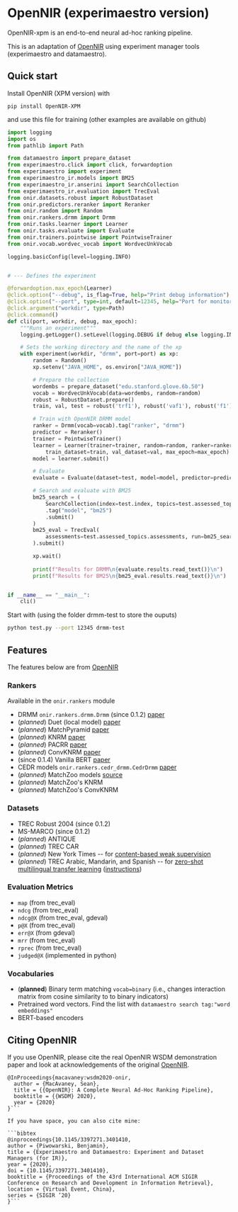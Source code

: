 # OpenNIR (experimaestro version)

OpenNIR-xpm is an end-to-end neural ad-hoc ranking pipeline.

This is an adaptation of [OpenNIR](https://github.com/Georgetown-IR-Lab/OpenNIR) using experiment manager tools (experimaestro and datamaestro).


## Quick start

Install OpenNIR (XPM version) with

```python3
pip install OpenNIR-XPM
```

and use this file for training (other examples are available on github)
```python
import logging
import os
from pathlib import Path

from datamaestro import prepare_dataset
from experimaestro.click import click, forwardoption
from experimaestro import experiment
from experimaestro_ir.models import BM25
from experimaestro_ir.anserini import SearchCollection
from experimaestro_ir.evaluation import TrecEval
from onir.datasets.robust import RobustDataset
from onir.predictors.reranker import Reranker
from onir.random import Random
from onir.rankers.drmm import Drmm
from onir.tasks.learner import Learner
from onir.tasks.evaluate import Evaluate
from onir.trainers.pointwise import PointwiseTrainer
from onir.vocab.wordvec_vocab import WordvecUnkVocab

logging.basicConfig(level=logging.INFO)


# --- Defines the experiment

@forwardoption.max_epoch(Learner)
@click.option("--debug", is_flag=True, help="Print debug information")
@click.option("--port", type=int, default=12345, help="Port for monitoring")
@click.argument("workdir", type=Path)
@click.command()
def cli(port, workdir, debug, max_epoch):
    """Runs an experiment"""
    logging.getLogger().setLevel(logging.DEBUG if debug else logging.INFO)

    # Sets the working directory and the name of the xp
    with experiment(workdir, "drmm", port=port) as xp:
        random = Random()
        xp.setenv("JAVA_HOME", os.environ["JAVA_HOME"])

        # Prepare the collection
        wordembs = prepare_dataset("edu.stanford.glove.6b.50")        
        vocab = WordvecUnkVocab(data=wordembs, random=random)
        robust = RobustDataset.prepare()
        train, val, test = robust('trf1'), robust('vaf1'), robust('f1')

        # Train with OpenNIR DRMM model
        ranker = Drmm(vocab=vocab).tag("ranker", "drmm")
        predictor = Reranker()
        trainer = PointwiseTrainer()
        learner = Learner(trainer=trainer, random=random, ranker=ranker, valid_pred=predictor, 
            train_dataset=train, val_dataset=val, max_epoch=max_epoch)
        model = learner.submit()

        # Evaluate
        evaluate = Evaluate(dataset=test, model=model, predictor=predictor).submit()

        # Search and evaluate with BM25
        bm25_search = (
            SearchCollection(index=test.index, topics=test.assessed_topics.topics, model=BM25())
            .tag("model", "bm25")
            .submit()
        )
        bm25_eval = TrecEval(
            assessments=test.assessed_topics.assessments, run=bm25_search
        ).submit()

        xp.wait()
    
        print(f"Results for DRMM\n{evaluate.results.read_text()}\n")
        print(f"Results for BM25\n{bm25_eval.results.read_text()}\n")


if __name__ == "__main__":
    cli()
```

Start with (using the folder drmm-test to store the ouputs)
```sh
python test.py --port 12345 drmm-test
```

## Features

The features below are from [OpenNIR](http://github.com/)
### Rankers

Available in the `onir.rankers` module

 - DRMM `onir.rankers.drmm.Drmm` (since 0.1.2) [paper](https://arxiv.org/abs/1711.08611)
 - (*planned*) Duet (local model) [paper](https://arxiv.org/abs/1610.08136)
 - (*planned*) MatchPyramid  [paper](https://arxiv.org/abs/1606.04648)
 - (*planned*) KNRM [paper](https://arxiv.org/abs/1706.06613)
 - (*planned*) PACRR  [paper](https://arxiv.org/abs/1704.03940)
 - (*planned*) ConvKNRM  [paper](https://www.semanticscholar.org/paper/432b36c1bec275c2778c66f9897f9e02f7d8b579)
 - (since 0.1.4) Vanilla BERT [paper](https://arxiv.org/abs/1810.04805)
 - CEDR models `onir.rankers.cedr_drmm.CedrDrmm` [paper](https://arxiv.org/abs/1810.04805)
 - (*planned*) MatchZoo models [source](https://github.com/NTMC-Community/MatchZoo)
 - (*planned*) MatchZoo's KNRM 
 - (*planned*) MatchZoo's ConvKNRM 

### Datasets

 - TREC Robust 2004 (since 0.1.2)
 - MS-MARCO (since 0.1.2)
 - (*planned*) ANTIQUE 
 - (*planned*) TREC CAR 
 - (*planned*) New York Times  -- for [content-based weak supervision](https://arxiv.org/abs/1707.00189)
 - (*planned*) TREC Arabic, Mandarin, and Spanish -- for [zero-shot multilingual transfer learning](https://arxiv.org/pdf/1912.13080.pdf) ([instructions](https://opennir.net/multilingual.html))

### Evaluation Metrics

 - `map` (from trec_eval)
 - `ndcg` (from trec_eval)
 - `ndcg@X` (from trec_eval, gdeval)
 - `p@X` (from trec_eval)
 - `err@X` (from gdeval)
 - `mrr` (from trec_eval)
 - `rprec` (from trec_eval)
 - `judged@X` (implemented in python)

### Vocabularies

 - (**planned**) Binary term matching `vocab=binary` (i.e., changes interaction matrix from cosine similarity to to binary indicators)
 - Pretrained word vectors. Find the list with `datamaestro search tag:"word embeddings"`
 - BERT-based encoders

## Citing OpenNIR

If you use OpenNIR, please cite the real OpenNIR WSDM demonstration paper and
look at acknowledgements of the original [OpenNIR](https://github.com/Georgetown-IR-Lab/OpenNIR).

```
@InProceedings{macavaney:wsdm2020-onir,
  author = {MacAvaney, Sean},
  title = {{OpenNIR}: A Complete Neural Ad-Hoc Ranking Pipeline},
  booktitle = {{WSDM} 2020},
  year = {2020}
}```

If you have space, you can also cite mine:

```bibtex
@inproceedings{10.1145/3397271.3401410,
author = {Piwowarski, Benjamin},
title = {Experimaestro and Datamaestro: Experiment and Dataset Managers (for IR)},
year = {2020},
doi = {10.1145/3397271.3401410},
booktitle = {Proceedings of the 43rd International ACM SIGIR Conference on Research and Development in Information Retrieval},
location = {Virtual Event, China},
series = {SIGIR ’20}
}```
